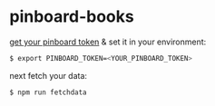 # pinboard-books

[get your pinboard token][token] & set it in your environment:

```sh
$ export PINBOARD_TOKEN=<YOUR_PINBOARD_TOKEN>
```

next fetch your data:

```sh
$ npm run fetchdata
```

[token]: https://pinboard.in/settings/password
